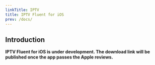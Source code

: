 ```yaml
---
linkTitle: IPTV
title: IPTV Fluent for iOS
prev: /docs/
---
```


<!--next: /docs/iptviOS/get-started-->

## Introduction

**IPTV Fluent for iOS is under development. The download link will be published once the app passes the Apple reviews.**

<!--IPTV Fluent is a powerful software solution designed for seamless IPTV streaming and management.

This section covers tutorial how to use IPTV Fluent for iOS.

more

{{< cards >}}
  {{< card link="get-started" title="Get-Started" icon="template" >}}
  {{< card link="configurations" title="Configurations" icon="adjustments" >}}
  {{< card link="iptvplus" title="What's in IPTV Plus" icon="sparkles" >}}
  {{< card link="updatelog" title="Update log" icon="sparkles" >}}
{{< /cards >}}

### How to use?

Go to [Library] at the bottom. Then click 'add' button on the top right. Simply type any m3u links you found online into [Server address],  and press _Create_.
![iOS Enter](Image_url_toebefilled)

### Where can I find m3u link?

Type 'iptv' into github search section.
Or type 'm3u links' on any search engine.

### Terms of Service

IPTV Fluent does not host or distribute any content or re-direct you to any reseller. Please find m3u8 or m3u link provided by other legal IPTV providers.

### Download Link

[![image](https://camo.githubusercontent.com/8a2321d73cec1670332518565fe519cd7141e4eb76976cbc2fbff390142a8f03/68747470733a2f2f696d672e7768616c656e61732e636f6d3a3238332f696d6167652f3230323230373134313231353337352e706e67)](https://apps.apple.com/us/app/zzz/idxxxxxxxxxxxxx)

## Q&A Trouble shoot

### Unable to parse the channel list

There are two circumstances:

- 1. The m3u/8 list does not follow the guideline. There is nothing we can do about this.

- 2. Our parsing logic is unable to parse the list. Please send the list to us via mail if it's convenient for you.

-->